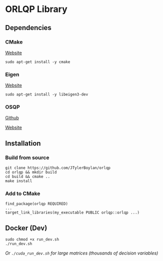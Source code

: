 # ORLQP Library

## Dependencies

### CMake

[Website](https://cmake.org/)

```
sudo apt-get install -y cmake
```

### Eigen

[Website](https://eigen.tuxfamily.org/index.php?title=Main_Page)

```
sudo apt-get install -y libeigen3-dev
```

### OSQP

[Github](https://github.com/osqp/osqp)

[Website](https://osqp.org/)

## Installation

### Build from source

```
git clone https://github.com/JTylerBoylan/orlqp
cd orlqp && mkdir build
cd build && cmake ..
make install
```

### Add to CMake

```
find_package(orlqp REQUIRED)
...
target_link_libraries(my_executable PUBLIC orlqp::orlqp ...)
```

## Docker (Dev)

```
sudo chmod +x run_dev.sh
./run_dev.sh
```

*Or `./cuda_run_dev.sh` for large matrices (thousands of decision variables)*